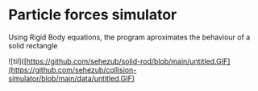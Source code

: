 # Particle forces simulator

Using Rigid Body equations, the program aproximates the behaviour of a solid rectangle

![til]([https://github.com/sehezub/solid-rod/blob/main/untitled.GIF](https://github.com/sehezub/collision-simulator/blob/main/data/untitled.GIF)
